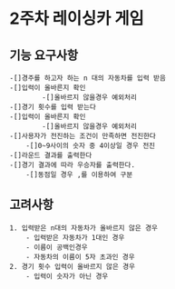 # 2주차 레이싱카 게임

## 기능 요구사항

    -[]경주를 하고자 하는 n 대의 자동차를 입력 받음
    -[]입력이 올바른지 확인
            -[]올바르지 않을경우 예외처리
    -[]경기 횟수를 입력 받는다
    -[]입력이 올바른지 확인
            -[]올바르지 않을경우 예외처리
    -[]사용자가 전진하는 조건이 만족하면 전진한다
        -[]0~9사이의 숫자 중 4이상일 경우 전진
    -[]라운드 결과를 출력한다
    -[]경기 결과에 따라 우승자를 출력한다.
        -[]동점일 경우 ,를 이용하여 구분

## 고려사항

    1. 입력받은 n대의 자동차가 올바르지 않은 경우
        - 입력받은 자동차가 1대인 경우
        - 이름이 공백인경우
        - 자동차의 이름이 5자 초과인 경우
    2. 경기 횟수 입력이 올바르지 않은 경우
        - 입력이 숫자가 아닌 경우
